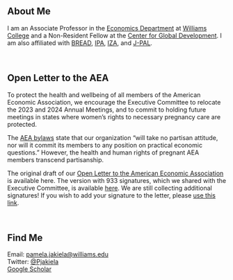 ## About Me

I am an Associate Professor in the [Economics Department](https://econ.williams.edu/) at [Williams College](https://www.williams.edu/) and a Non-Resident Fellow at the [Center for Global Development](https://www.cgdev.org/).  I am also affiliated with [BREAD](http://ibread.org/bread/), [IPA](http://www.poverty-action.org/), [IZA](https://www.iza.org/person/7796/pamela-jakiela), and [J-PAL](https://www.povertyactionlab.org/person/jakiela).

<br>

## Open Letter to the AEA

To protect the health and wellbeing of all members of the American Economic Association, we encourage the Executive Committee to relocate the 2023 and 2024 Annual Meetings, and to commit to holding future meetings in states where women’s rights to necessary pregnancy care are protected. 

The [AEA bylaws](https://www.aeaweb.org/about-aea/bylaws) state that our organization “will take no partisan attitude, nor will it commit its members to any position on practical economic questions.” However, the health and human rights of pregnant AEA members transcend partisanship.   

The original draft of our [Open Letter to the American Economic Association](AEA-open-letter-women-2022-06-24.pdf) is available here.  The version with 933 signatures, which we shared with the Executive Committee, is available [here](AEA-open-letter-2022-06-27.pdf).  We are still collecting additional signatures!  If you wish to add your signature to the letter, please [use this link](https://docs.google.com/forms/d/e/1FAIpQLScfX7MchpfLfUYGMDPAAJb4tSNOY67uXPO493AHlPYD4UDJdQ/viewform?usp=sf_link).

<br>

## Find Me
Email: [pamela.jakiela@williams.edu](mailto:pamela.jakiela@williams.edu)  
Twitter:  [@Pjakiela](https://twitter.com/pjakiela?lang=en)  
<a href="https://scholar.google.com/citations?user=SPkk2P8AAAAJ">Google Scholar</a>


